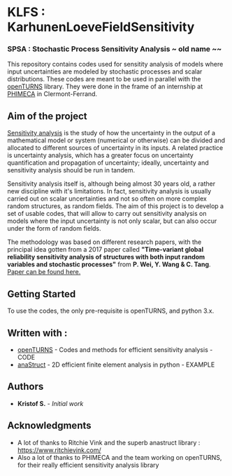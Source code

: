 # KLFS : KarhunenLoeveFieldSensitivity
### SPSA : Stochastic Process Sensitivity Analysis ~ old name ~~

This repository contains codes used for sensitity analysis of models where input uncertainties are modeled by stochastic processes and scalar distributions. 
These codes are meant to be used in parallel with the [openTURNS](http://openturns.github.io) library.
They were done in the frame of an internship at [PHIMECA](http://www.phimeca.com/) in Clermont-Ferrand.

## Aim of the project

[Sensitivity analysis](https://en.wikipedia.org/wiki/Sensitivity_analysis) is the study of how the uncertainty in the output of a mathematical model or system (numerical or otherwise) can be divided and allocated to different sources of uncertainty in its inputs. A related practice is uncertainty analysis, which has a greater focus on uncertainty quantification and propagation of uncertainty; ideally, uncertainty and sensitivity analysis should be run in tandem. 

Sensitivity analysis itself is, although being almost 30 years old, a rather new discipline with it's limitations. In fact, sensitivity analysis is usually carried out on scalar uncertainties and not so often on more complex random structures, as random fields. The aim of this project is to develop a set of usable codes, that will allow to carry out sensitivity analysis on models where the input uncertainty is not only scalar, but can also occur under the form of random fields. 

The methodology was based on different research papers, with the principal idea gotten from a 2017 paper called **"Time-variant global reliability sensitivity analysis of structures with both input random variables and stochastic processes"** from **P. Wei, Y. Wang & C. Tang**. [Paper can be found here.](https://link.springer.com/article/10.1007/s00158-016-1598-8)

## Getting Started

To use the codes, the only pre-requisite is openTURNS, and python 3.x.

<!---

#### Creating stochastic processes:

```python
import spsa
import matplotlib.pyplot as plt

stochasticProcess = spsa.StochasticProcessConstructor() 
stochasticProcess.setDimension(2)
stochasticProcess.setGrid([[0,100,100],[0,100,100],])
stochasticProcess.setCovarianceModel({'Model':'MaternModel','scale':[25,25],'amplitude':[5],'nu':3.})
realization = stochasticProcess.getRealization(True) #True to get it as a reshaped numpy array and not a openturns object
plt.imshow(realization)
```

#### Sensitivity analysis with stochastic fields:
This is in the case where you have a function that takes as an input fields and random variables, but also random variables alone or only fields.
The general case would be to have a function **F(X,Y) = U,V**, where **X** and **Y** would be a collection of fields and scalars, and the the outputs **U** and **V** would also be fields and scalars. 

```python
import spsa
import openturns as ot

RV0 = ot.Normal()        #Centered and reduced normal law
SP0 = stochasticProcess  #The stochastic process from above
outputs = {1:{'name':'U','position':0,'shape':(1,)},2:{'name':'V','position':1,'shape':(10,10)}} #We have to know the name, the position in the output tuple, as well as the dimension
size = 1000 #size of the sobol experiment
singleFunc = Fsingle #Function doing single evaluations
sampleFunc = Fsample #Function doing multiple evaluations

sensitivityAnalysis = spsa.StochasticProcessSensitivityAnalysis([RV0, SP0], outputs, sampleFunc, singleFunc, size)
sensitivityAnalysis.run(generationType = 1)
sensitivityAnalysis.getSensitivityAnalysisResults()
results = sensitivityAnalysis.SensitivityAnalysisResults
resutls[0].draw()
#This is a dummy example
```
-->


## Written with :

* [openTURNS](https://github.com/openturns/openturns) - Codes and methods for efficient sensitivity analysis - CODE 
* [anaStruct](https://github.com/ritchie46/anaStruct) - 2D efficient finite element analysis in python       - EXAMPLE

## Authors

* **Kristof S.** - *Initial work* 

## Acknowledgments

* A lot of thanks to Ritchie Vink and the superb anastruct library : https://www.ritchievink.com/
* Also a lot of thanks to PHIMECA and the team working on openTURNS, for their really efficient sensitivity analysis library
